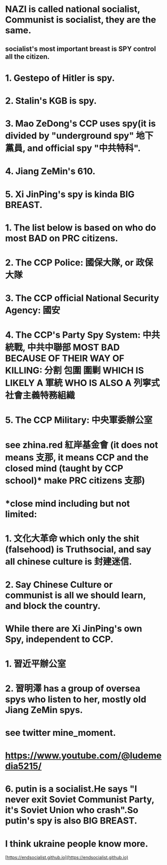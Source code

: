 # NAZI is called national socialist, Communist is socialist, they are the same.
## socialist's most important breast is SPY control all the citizen.
# 1. Gestepo of Hitler is spy.
# 2. Stalin's KGB is spy.
# 3. Mao ZeDong's CCP uses spy(it is divided by "underground spy" 地下黨員, and official spy "中共特科".
# 4. Jiang ZeMin's 610.
# 5. Xi JinPing's spy is kinda BIG BREAST.
#
# 
#
# 1. The list below is based on who do most BAD on PRC citizens.
# 2. The CCP Police: 國保大隊, or 政保大隊
# 3. The CCP official National Security Agency: 國安
# 4. The CCP's Party Spy System: 中共統戰, 中共中聯部 MOST BAD BECAUSE OF THEIR WAY OF KILLING: 分割 包圍 圍剿 WHICH IS LIKELY A 軍統 WHO IS ALSO A 列寧式社會主義特務組織
# 5. The CCP Military: 中央軍委辦公室
#
# see zhina.red 紅岸基金會 (it does not means 支那, it means CCP and the closed mind (taught by CCP school)* make PRC citizens 支那)
# *close mind including but not limited: 
# 1. 文化大革命 which only the shit (falsehood) is Truthsocial, and say all chinese culture is 封建迷信.
# 2. Say Chinese Culture or communist is all we should learn, and block the country.

# While there are Xi JinPing's own Spy, independent to CCP.
# 1. 習近平辦公室
# 2. 習明澤 has a group of oversea spys who listen to her, mostly old Jiang ZeMin spys.
# see twitter mine_moment.
# https://www.youtube.com/@ludemedia5215/

# 6. putin is a socialist.He says "I never exit Soviet Communist Party, it's Soviet Union who crash".So putin's spy is also BIG BREAST.
# I think ukraine people know more.

[https://endsocialist.github.io](https://endsocialist.github.io)

